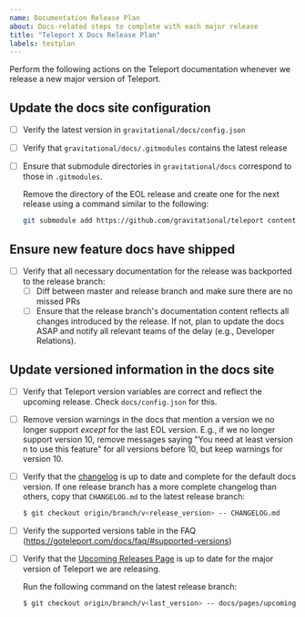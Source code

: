 ```yaml
---
name: Documentation Release Plan
about: Docs-related steps to complete with each major release
title: "Teleport X Docs Release Plan"
labels: testplan
---
```


Perform the following actions on the Teleport documentation whenever we release a
new major version of Teleport.

## Update the docs site configuration

- [ ] Verify the latest version in `gravitational/docs/config.json`

- [ ] Verify that `gravitational/docs/.gitmodules` contains the latest release

- [ ] Ensure that submodule directories in `gravitational/docs` correspond to
    those in `.gitmodules`.

    Remove the directory of the EOL release and create one for the next release
    using a command similar to the following:
    
    ```bash 
    git submodule add https://github.com/gravitational/teleport content/<VERSION>.x 
    ```

## Ensure new feature docs have shipped

- [ ] Verify that all necessary documentation for the release was backported to
  the release branch:
  - [ ] Diff between master and release branch and make sure there are no missed
    PRs
  - [ ] Ensure that the release branch's documentation content reflects all
    changes introduced by the release. If not, plan to update the docs ASAP and
    notify all relevant teams of the delay (e.g., Developer Relations).

## Update versioned information in the docs site

- [ ] Verify that Teleport version variables are correct and reflect the upcoming
  release. Check `docs/config.json` for this.

- [ ] Remove version warnings in the docs that mention a version we no longer
  support _except_ for the last EOL version. E.g., if we no longer support
  version 10, remove messages saying "You need at least version n to use this
  feature" for all versions before 10, but keep warnings for version 10.

- [ ] Verify that the [changelog](../../CHANGELOG.md) is up to date and complete
  for the default docs version. If one release branch has a more complete
  changelog than others, copy that `CHANGELOG.md` to the latest release branch:

  ```bash
  $ git checkout origin/branch/v<release_version> -- CHANGELOG.md
  ```

- [ ] Verify the supported versions table in the FAQ
  (https://goteleport.com/docs/faq/#supported-versions)

- [ ] Verify that the [Upcoming Releases
  Page](../../docs/pages/upcoming-releases.mdx) is up to date for the major
  version of Teleport we are releasing.

  Run the following command on the latest release branch:

  ```bash
  $ git checkout origin/branch/v<last_version> -- docs/pages/upcoming-releases.mdx
  ```
